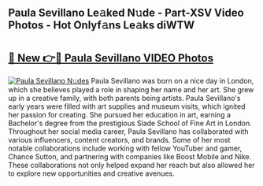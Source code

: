 ## Paula Sevillano Le𝚊ked N𝚞de - Part-XSV Video Photos - Hot Onlyf𝚊ns Le𝚊ks diWTW

# <h2><a href="http://ac3468.deff.icu/?id=Paula+Sevillano">🔗 New 👉🔴 Paula Sevillano VIDEO Photos</a></h2>

[![Paula Sevillano N𝚞des](https://i.imgur.com/rIISA9y.gif)](http://ac3468.deff.icu/?id=Paula+Sevillano)
Paula Sevillano was born on a nice day in London, which she believes played a role in shaping her name and her art. She grew up in a creative family, with both parents being artists. Paula Sevillano's early years were filled with art supplies and museum visits, which ignited her passion for creating. She pursued her education in art, earning a Bachelor's degree from the prestigious Slade School of Fine Art in London. Throughout her social media career, Paula Sevillano has collaborated with various influencers, content creators, and brands. Some of her most notable collaborations include working with fellow YouTuber and gamer, Chance Sutton, and partnering with companies like Boost Mobile and Nike. These collaborations not only helped expand her reach but also allowed her to explore new opportunities and creative avenues.

